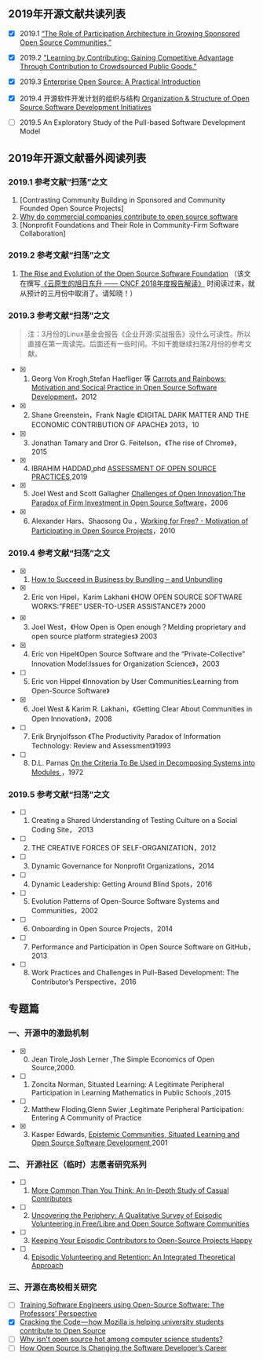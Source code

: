 ## 2019年开源文献共读列表

- [x] 2019.1 [“The Role of Participation Architecture in Growing Sponsored Open Source Communities,”](http://www.joelwest.org/Papers/WestOMahony2008-WP.pdf)

- [x]  2019.2 ["Learning by Contributing: Gaining Competitive Advantage Through Contribution to Crowdsourced Public Goods."](https://papers.ssrn.com/sol3/papers.cfm?abstract_id=3091831) 

- [x] 2019.3  [Enterprise Open Source: A Practical Introduction](https://www.linuxfoundation.org/open-source-management/2018/08/enterprise-open-source-practical-introduction/)

- [x] 2019.4 开源软件开发计划的组织与结构 [Organization & Structure of Open Source Software Development Initiatives](http://clinic.cyber.harvard.edu/files/2017/03/2017-03_governance-FINAL.pdf)

- [ ] 2019.5  An Exploratory Study of the Pull-based Software Development Model

## 2019年开源文献番外阅读列表

### 2019.1 参考文献“扫荡”之文

1. [Contrasting Community Building in Sponsored and Community Founded Open Source Projects]
2. [Why do commercial companies contribute to open source software](https://www.sciencedirect.com/science/article/pii/S026840121100123X)
3. [Nonprofit Foundations and Their Role in Community-Firm Software Collaboration]

### 2019.2 参考文献“扫荡”之文

1. [The Rise and Evolution of the Open Source Software Foundation](https://www.slideshare.net/stephenrwalli/the-rise-and-evolution-of-the-open-source-software-foundation) （该文在撰写[《云原生的旭日东升 —— CNCF 2018年度报告解读》](posts/foundation_introduce/review-cncf-2018-annual-report/) 时阅读过来，就从预计的三月份中取消了。请知晓！）

### 2019.3 参考文献“扫荡”之文

> 注：3月份的Linux基金会报告《企业开源:实战报告》没什么可读性。所以直接在第一周读完。后面还有一些时间。不如干脆继续扫荡2月份的参考文献。

- [x]  1. Georg Von Krogh,Stefan Haefliger 等 [Carrots and Rainbows: Motivation and Socical Practice in Open Source Software Development](https://pdfs.semanticscholar.org/7712/3726f65f8fd88126357c12cad230cc832f41.pdf)，2012
- [x]  2. Shane Greenstein，Frank Nagle 《DIGITAL DARK MATTER AND THE ECONOMIC CONTRIBUTION OF APACHE》 2013，10
- [x]  3. Jonathan Tamary and Dror G. Feitelson，《The rise of Chrome》，2015
- [x]  4. IBRAHIM HADDAD,phd [ASSESSMENT OF OPEN SOURCE PRACTICES](https://www.linuxfoundation.org/wp-content/uploads/2019/03/AssessmentofOpenSourcePractices_Ebook_031119.pdf),2019
- [x]  5. Joel West and Scott Gallagher [Challenges of Open Innovation:The Paradox of Firm Investment in Open Source Software](http://www.joelwest.org/Papers/WestGallagher2006a-WP.pdf)，2006
- [x]  6. Alexander Hars、Shaosong Ou ，[Working for Free? - Motivation of Participating in Open Source Projects]()，2010

### 2019.4 参考文献“扫荡”之文

- [x] 1. [How to Succeed in Business by Bundling – and Unbundling](https://hbr.org/2014/06/how-to-succeed-in-business-by-bundling-and-unbundling)
- [x] 2. Eric von Hipel，Karim Lakhani 《HOW OPEN SOURCE SOFTWARE WORKS:”FREE” USER-TO-USER ASSISTANCE?》 2000
- [x] 3. Joel West，《How Open is Open enough？Melding proprietary and open source platform strategies》 2003
- [x] 4.  Eric von Hipel《Open Source Software and the “Private-Collective” Innovation Model:Issues for Organization Science》，2003
- [ ] 5.  Eric von Hippel 《Innovation by User Communities:Learning from Open-Source Software》
- [x] 6. Joel West & Karim R. Lakhani，《Getting Clear About Communities in Open Innovation》，2008
- [ ] 7. Erik Brynjolfsson 《The Productivity Paradox of Information Technology: Review and Assessment》1993
- [ ] 8.  D.L. Parnas  [On the Criteria To Be Used in Decomposing Systems into Modules ](https://www.win.tue.nl/~wstomv/edu/2ip30/references/criteria_for_modularization.pdf)，1972

### 2019.5 参考文献“扫荡”之文

- [ ] 1. Creating a Shared Understanding of Testing Culture on a Social Coding Site， 2013
- [ ] 2. THE CREATIVE FORCES OF SELF-ORGANIZATION，2012
- [ ] 3. Dynamic Governance for Nonprofit Organizations，2014
- [ ] 4. Dynamic Leadership: Getting Around Blind Spots，2016
- [ ] 5. Evolution Patterns of Open-Source Software Systems and Communities，2002
- [ ] 6. Onboarding in Open Source Projects，2014
- [ ] 7. Performance and Participation in Open Source Software on GitHub，2013
- [ ] 8. Work Practices and Challenges in Pull-Based Development: The Contributor’s Perspective，2016


## 专题篇

### 一、开源中的激励机制

- [X] 0. Jean Tirole,Josh Lerner ,The Simple Economics of Open Source,2000.
- [ ] 1. Zoncita Norman, Situated Learning: A Legitimate Peripheral Participation in Learning Mathematics in Public Schools ,2015
- [ ] 2. Matthew Floding,Glenn Swier ,Legitimate Peripheral Participation: Entering A Community of Practice
- [x] 3. Kasper Edwards, [Epistemic Communities, Situated Learning and Open Source Software Development](http://citeseerx.ist.psu.edu/viewdoc/download?doi=10.1.1.24.7873&rep=rep1&type=pdf),2001

### 二、 开源社区（临时）志愿者研究系列

- [ ] 1. [More Common Than You Think: An In-Depth Study of Casual Contributors](https://www.igor.pro.br/publica/papers/saner2016.pdf)
- [ ] 2. [Uncovering the Periphery: A Qualitative Survey of Episodic Volunteering in Free/Libre and Open Source Software Communities](https://ieeexplore.ieee.org/stamp/stamp.jsp?arnumber=8477174)
- [ ] 3. [Keeping Your Episodic Contributors to Open-Source Projects Happy](https://cora.ucc.ie/)
- [ ] 4. [Episodic Volunteering and Retention: An Integrated Theoretical Approach](https://journals.sagepub.com/doi/pdf/10.1177/0899764014558934)

### 三、开源在高校相关研究

- [ ] [Training Software Engineers using Open-Source Software: The Professors’ Perspective](http://gustavopinto.org/lost+found/cseet2017.pdf)
- [x] [Cracking the Code — how Mozilla is helping university students contribute to Open Source](https://medium.com/mozilla-open-innovation/cracking-the-code-how-mozilla-is-helping-university-students-contribute-to-open-source-25fa630d8c5c)
- [ ] [Why isn't open source hot among computer science students?](https://opensource.com/article/17/12/students-and-open-source-3-common-preconceptions)
- [ ] [How Open Source Is Changing the Software Developer’s Career](https://dirkriehle.com/wp-content/uploads/2015/04/r5rie-v3.pdf)

